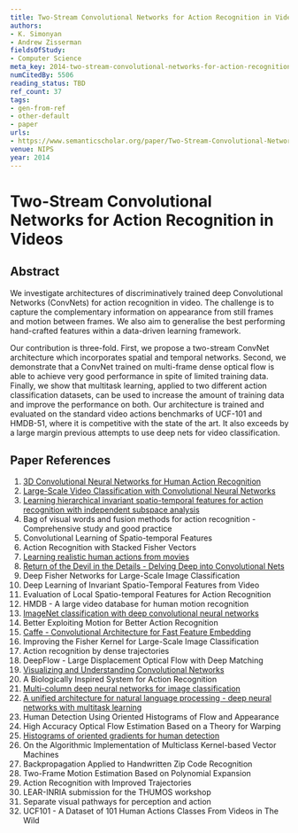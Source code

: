 ```yaml
---
title: Two-Stream Convolutional Networks for Action Recognition in Videos
authors:
- K. Simonyan
- Andrew Zisserman
fieldsOfStudy:
- Computer Science
meta_key: 2014-two-stream-convolutional-networks-for-action-recognition-in-videos
numCitedBy: 5506
reading_status: TBD
ref_count: 37
tags:
- gen-from-ref
- other-default
- paper
urls:
- https://www.semanticscholar.org/paper/Two-Stream-Convolutional-Networks-for-Action-in-Simonyan-Zisserman/67dccc9a856b60bdc4d058d83657a089b8ad4486?sort=total-citations
venue: NIPS
year: 2014
---
```


# Two-Stream Convolutional Networks for Action Recognition in Videos

## Abstract

We investigate architectures of discriminatively trained deep Convolutional Networks (ConvNets) for action recognition in video. The challenge is to capture the complementary information on appearance from still frames and motion between frames. We also aim to generalise the best performing hand-crafted features within a data-driven learning framework. 
 
Our contribution is three-fold. First, we propose a two-stream ConvNet architecture which incorporates spatial and temporal networks. Second, we demonstrate that a ConvNet trained on multi-frame dense optical flow is able to achieve very good performance in spite of limited training data. Finally, we show that multitask learning, applied to two different action classification datasets, can be used to increase the amount of training data and improve the performance on both. Our architecture is trained and evaluated on the standard video actions benchmarks of UCF-101 and HMDB-51, where it is competitive with the state of the art. It also exceeds by a large margin previous attempts to use deep nets for video classification.

## Paper References

1. [3D Convolutional Neural Networks for Human Action Recognition](2013-3d-convolutional-neural-networks-for-human-action-recognition)
2. [Large-Scale Video Classification with Convolutional Neural Networks](2014-large-scale-video-classification-with-convolutional-neural-networks)
3. [Learning hierarchical invariant spatio-temporal features for action recognition with independent subspace analysis](2011-learning-hierarchical-invariant-spatio-temporal-features-for-action-recognition-with-independent-subspace-analysis)
4. Bag of visual words and fusion methods for action recognition - Comprehensive study and good practice
5. Convolutional Learning of Spatio-temporal Features
6. Action Recognition with Stacked Fisher Vectors
7. [Learning realistic human actions from movies](2008-learning-realistic-human-actions-from-movies)
8. [Return of the Devil in the Details - Delving Deep into Convolutional Nets](2014-return-of-the-devil-in-the-details-delving-deep-into-convolutional-nets)
9. Deep Fisher Networks for Large-Scale Image Classification
10. Deep Learning of Invariant Spatio-Temporal Features from Video
11. Evaluation of Local Spatio-temporal Features for Action Recognition
12. HMDB - A large video database for human motion recognition
13. [ImageNet classification with deep convolutional neural networks](2012-alexnet.md)
14. Better Exploiting Motion for Better Action Recognition
15. [Caffe - Convolutional Architecture for Fast Feature Embedding](2014-caffe-convolutional-architecture-for-fast-feature-embedding)
16. Improving the Fisher Kernel for Large-Scale Image Classification
17. Action recognition by dense trajectories
18. DeepFlow - Large Displacement Optical Flow with Deep Matching
19. [Visualizing and Understanding Convolutional Networks](2014-visualizing-and-understanding-convolutional-networks)
20. A Biologically Inspired System for Action Recognition
21. [Multi-column deep neural networks for image classification](2012-multi-column-deep-neural-networks-for-image-classification)
22. [A unified architecture for natural language processing - deep neural networks with multitask learning](2008-a-unified-architecture-for-natural-language-processing-deep-neural-networks-with-multitask-learning)
23. Human Detection Using Oriented Histograms of Flow and Appearance
24. High Accuracy Optical Flow Estimation Based on a Theory for Warping
25. [Histograms of oriented gradients for human detection](2005-histograms-of-oriented-gradients-for-human-detection)
26. On the Algorithmic Implementation of Multiclass Kernel-based Vector Machines
27. Backpropagation Applied to Handwritten Zip Code Recognition
28. Two-Frame Motion Estimation Based on Polynomial Expansion
29. Action Recognition with Improved Trajectories
30. LEAR-INRIA submission for the THUMOS workshop
31. Separate visual pathways for perception and action
32. UCF101 - A Dataset of 101 Human Actions Classes From Videos in The Wild
